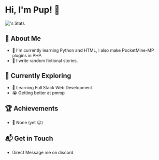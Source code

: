 # Hi, I'm Pup! 👋

![<username>'s Stats](https://github-readme-stats.vercel.app/api?username=pupggerss&show_icons=true&bg_color=000000&title_color=FF00FF&text_color=800080&icon_color=FF00FF&border_color=800080&include_all_commits=true)

## 🚀 About Me

- 🔭 I'm currently learning Python and HTML, I also make PocketMine-MP plugins in PHP.
- 📝 I write random fictional stories.

## 🌱 Currently Exploring

- 🚀 Learning Full Stack Web Development
- :sob: Getting better at pmmp

 ## 🏆 Achievements

- 🌟 None (yet 😉)


## 📬 Get in Touch

- Direct Message me on discord 
